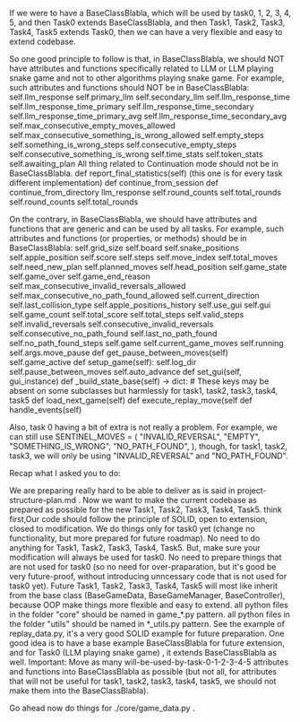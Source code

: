 If we were to have a BaseClassBlabla, which will be used by task0, 1, 2, 3, 4, 5, and then Task0 extends BaseClassBlabla, and then Task1, Task2, Task3, Task4, Task5 extends Task0, then we can have a very flexible and easy to extend codebase.


So one good principle to follow is that, in BaseClassBlabla, we should NOT have attributes and functions specifically related to LLM or LLM playing snake game and not to other algorithms playing snake game. For example, such attributes and functions should NOT be in BaseClassBlabla:
self.llm_response
self.primary_llm
self.secondary_llm
self.llm_response_time
self.llm_response_time_primary
self.llm_response_time_secondary
self.llm_response_time_primary_avg
self.llm_response_time_secondary_avg
self.max_consecutive_empty_moves_allowed 
self.max_consecutive_something_is_wrong_allowed
self.empty_steps
self.something_is_wrong_steps
self.consecutive_empty_steps
self.consecutive_something_is_wrong
self.time_stats
self.token_stats
self.awaiting_plan
All thing related to Continuation mode should not be in BaseClassBlabla.
def report_final_statistics(self) (this one is for every task different implementation)
def continue_from_session
def continue_from_directory
llm_response
self.round_counts
self.total_rounds
self.round_counts
self.total_rounds


On the contrary, in BaseClassBlabla, we should have attributes and functions that are generic and can be used by all tasks. For example, such attributes and functions (or properties, or methods) should be in BaseClassBlabla:
self.grid_size
self.board
self.snake_positions
self.apple_position
self.score
self.steps
self.move_index
self.total_moves
self.need_new_plan
self.planned_moves
self.head_position
self.game_state
self.game_over
self.game_end_reason 
self.max_consecutive_invalid_reversals_allowed
self.max_consecutive_no_path_found_allowed
self.current_direction 
self.last_collision_type
self.apple_positions_history
self.use_gui
self.gui
self.game_count
self.total_score
self.total_steps
self.valid_steps
self.invalid_reversals
self.consecutive_invalid_reversals
self.consecutive_no_path_found
self.last_no_path_found
self.no_path_found_steps
self.game
self.current_game_moves
self.running
self.args.move_pause
def get_pause_between_moves(self)
self.game_active
def setup_game(self):
self.log_dir
self.pause_between_moves
self.auto_advance
def set_gui(self, gui_instance)
def _build_state_base(self) -> dict: # These keys may be absent on some subclasses but harmlessly for task1, task2, task3, task4, task5
def load_next_game(self)
def execute_replay_move(self
def handle_events(self)

Also, task 0 having a bit of extra is not really a problem. For example, we can still use SENTINEL_MOVES = ( "INVALID_REVERSAL", "EMPTY", "SOMETHING_IS_WRONG", "NO_PATH_FOUND", ), though, for task1, task2, task3, we will only be using "INVALID_REVERSAL" and "NO_PATH_FOUND".

Recap what I asked you to do: 

We are preparing really hard to be able to deliver as is said in project-structure-plan.md . Now we want to make the current codebase as prepared as possible for the new Task1, Task2, Task3, Task4, Task5. think first,Our code should follow the principle of SOLID, open to extension, closed to modification.  We do things only for task0  yet (change no functionality, but more prepared for future roadmap). No need to do anything for Task1, Task2, Task3, Task4, Task5. But, make sure your modification will always be used for task0. No need to prepare things that are not used for task0 (so no need for over-praparation,  but it's good be very future-proof, without introducing unncessary code that is not used for task0 yet). Future Task1, Task2, Task3, Task4, Task5 will most like inherit from the base class (BaseGameData, BaseGameManager, BaseController), because OOP make things more flexible and easy to extend. all python files in the folder "core" should be named in game_*.py pattern. all python files in the folder "utils" should be named in *_utils.py pattern. See the example of replay_data.py, it's a very good SOLID example for future preparation. One good idea is to have a base example BaseClassBlabla for future extension, and for  Task0 (LLM playing snake game) , it extends BaseClassBlabla as well. Important: Move as many will-be-used-by-task-0-1-2-3-4-5 attributes and functions into BaseClassBlabla as possible (but not all, for attributes that will not be useful for task1, task2, task3, task4, task5, we should not make them into the BaseClassBlabla). 

Go ahead now do things for ./core/game_data.py . 

